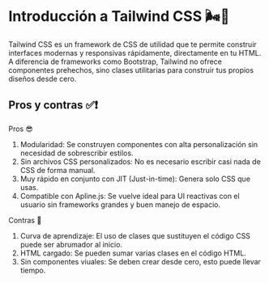 # Introducción a Tailwind CSS 🌬️🍃

Tailwind CSS es un framework de CSS de utilidad que te permite construir interfaces modernas y responsivas rápidamente, directamente en tu HTML. A diferencia de frameworks como Bootstrap, Tailwind no ofrece componentes prehechos, sino clases utilitarias para construir tus propios diseños desde cero.

## Pros y contras ✅❗

Pros 😎
1. Modularidad: Se construyen componentes con alta personalización sin necesidad de sobrescribir estilos.
2. Sin archivos CSS personalizados: No es necesario escribir casi nada de CSS de forma manual.
3. Muy rápido en conjunto con JIT (Just-in-time): Genera solo CSS que usas.
4. Compatible con Apline.js: Se vuelve ideal para UI reactivas con el usuario sin frameworks grandes y buen manejo de espacio.

Contras 🤨
1. Curva de aprendizaje: El uso de clases que sustituyen el código CSS puede ser abrumador al inicio.
2. HTML cargado: Se pueden sumar varias clases en el código HTML.
3. Sin componentes viuales: Se deben crear desde cero, esto puede llevar tiempo.

